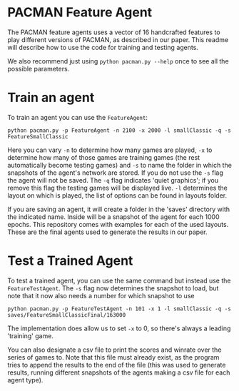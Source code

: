 # PACMAN Feature Agent
The PACMAN feature agents uses a vector of 16 handcrafted features to play different versions of PACMAN, as described in our paper. This readme will describe how to use the code for training and testing agents.

We also recommend just using `python pacman.py --help` once to see all the possible parameters.

# Train an agent
To train an agent you can use the `FeatureAgent`:
```
python pacman.py -p FeatureAgent -n 2100 -x 2000 -l smallClassic -q -s FeatureSmallClassic
```
Here you can vary `-n` to determine how many games are played, `-x` to determine how many of those games are training games (the rest automatically become testing games) and `-s` to name the folder in which the snapshots of the agent's network are stored. If you do not use the `-s` flag the agent will not be saved. The `-q` flag indicates 'quiet graphics'; if you remove this flag the testing games will be displayed live. `-l` determines the layout on which is played, the list of options can be found in layouts folder.

If you are saving an agent, it will create a folder in the 'saves' directory with the indicated name. Inside will be a snapshot of the agent for each 1000 epochs. This repository comes with examples for each of the used layouts. These are the final agents used to generate the results in our paper.

# Test a Trained Agent
To test a trained agent, you can use the same command but instead use the `FeatureTestAgent`. The `-s` flag now determines the snapshot to load, but note that it now also needs a number for which snapshot to use
```
python pacman.py -p FeatureTestAgent -n 101 -x 1 -l smallClassic -q -s saves/FeatureSmallClassicFinal/163000
```
The implementation does allow us to set `-x` to 0, so there's always a leading 'training' game.

You can also designate a csv file to print the scores and winrate over the series of games to. Note that this file must already exist, as the program tries to append the results to the end of the file (this was used to generate results, running different snapshots of the agents making a csv file for each agent type).